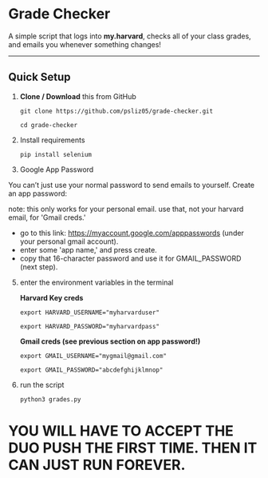 # Grade Checker

A simple script that logs into **my.harvard**, checks all of your class grades, and emails you whenever something changes!

---

## Quick Setup

1. **Clone / Download** this from GitHub

   `git clone https://github.com/psliz05/grade-checker.git`
   
   `cd grade-checker`

3. Install requirements

   `pip install selenium`

4. Google App Password

You can’t just use your normal password to send emails to yourself. Create an app password:

note: this only works for your personal email. use that, not your harvard email, for 'Gmail creds.'
- go to this link: https://myaccount.google.com/apppasswords (under your personal gmail account).
- enter some 'app name,' and press create.
- copy that 16-character password and use it for GMAIL_PASSWORD (next step).

5. enter the environment variables in the terminal

    **Harvard Key creds**
   
    `export HARVARD_USERNAME="myharvarduser"`
   
    `export HARVARD_PASSWORD="myharvardpass"`

    **Gmail creds (see previous section on app password!)**
   
    `export GMAIL_USERNAME="mygmail@gmail.com"`
   
    `export GMAIL_PASSWORD="abcdefghijklmnop"`

7. run the script

    `python3 grades.py`

# YOU WILL HAVE TO ACCEPT THE DUO PUSH THE FIRST TIME. THEN IT CAN JUST RUN FOREVER.
